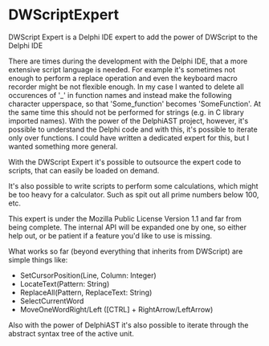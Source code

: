 # DWScriptExpert
DWScript Expert is a Delphi IDE expert to add the power of DWScript to the Delphi IDE

There are times during the development with the Delphi IDE, that a more extensive script language is needed. For example it's sometimes not enough to perform a replace operation and even the keyboard macro recorder might be not flexible enough.
In my case I wanted to delete all occurences of '_' in function names and instead make the following character upperspace, so that 'Some_function' becomes 'SomeFunction'. At the same time this should not be performed for strings (e.g. in C library imported names). With the power of the DelphiAST project, however, it's possible to understand the Delphi code and with this, it's possible to iterate only over functions. I could have written a dedicated expert for this, but I wanted something more general.

With the DWScript Expert it's possible to outsource the expert code to scripts, that can easily be loaded on demand.

It's also possible to write scripts to perform some calculations, which might be too heavy for a calculator. Such as spit out all prime numbers below 100, etc.

This expert is under the Mozilla Public License Version 1.1 and far from being complete. The internal API will be expanded one by one, so either help out, or be patient if a feature you'd like to use is missing.

What works so far (beyond everything that inherits from DWScript) are simple things like:
* SetCursorPosition(Line, Column: Integer)
* LocateText(Pattern: String)
* ReplaceAll(Pattern, ReplaceText: String)
* SelectCurrentWord
* MoveOneWordRight/Left ([CTRL] + RightArrow/LeftArrow)

Also with the power of DelphiAST it's also possible to iterate through the abstract syntax tree of the active unit.
